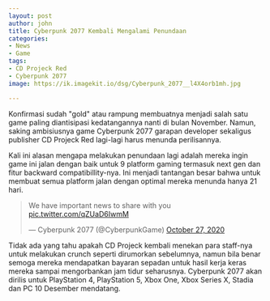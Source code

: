 ```yaml
---
layout: post
author: john
title: Cyberpunk 2077 Kembali Mengalami Penundaan
categories:
- News
- Game
tags:
- CD Projeck Red
- Cyberpunk 2077
image: https://ik.imagekit.io/dsg/Cyberpunk_2077__l4X4orb1mh.jpg

---
```

Konfirmasi sudah "gold" atau rampung membuatnya menjadi salah satu game paling diantisipasi kedatangannya nanti di bulan November. Namun, saking ambisiusnya game Cyberpunk 2077 garapan developer sekaligus publisher CD Projeck Red lagi-lagi harus menunda perilisannya.

Kali ini alasan mengapa melakukan penundaan lagi adalah mereka ingin game ini jalan dengan baik untuk 9 platform gaming termasuk next gen dan fitur backward compatibillity-nya. Ini menjadi tantangan besar bahwa untuk membuat semua platform jalan dengan optimal mereka menunda hanya 21 hari.

<blockquote class="twitter-tweet tw-align-center"><p lang="en" dir="ltr">We have important news to share with you <a href="https://t.co/qZUaD6IwmM">pic.twitter.com/qZUaD6IwmM</a></p>&mdash; Cyberpunk 2077 (@CyberpunkGame) <a href="[https://twitter.com/CyberpunkGame/status/1321128432370176002?ref_src=twsrc%5Etfw](https://twitter.com/CyberpunkGame/status/1321128432370176002?ref_src=twsrc%5Etfw "https://twitter.com/CyberpunkGame/status/1321128432370176002?ref_src=twsrc%5Etfw")">October 27, 2020</a></blockquote> <script async src="[https://platform.twitter.com/widgets.js](https://platform.twitter.com/widgets.js "https://platform.twitter.com/widgets.js")" charset="utf-8"></script>

Tidak ada yang tahu apakah CD Projeck kembali menekan para staff-nya untuk melakukan crunch seperti dirumorkan sebelumnya, namun bila benar semoga mereka mendapatkan bayaran sepadan untuk hasil kerja keras mereka sampai mengorbankan jam tidur seharusnya. Cyberpunk 2077 akan dirilis untuk PlayStation 4, PlayStation 5, Xbox One, Xbox Series X, Stadia dan PC 10 Desember mendatang.